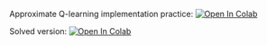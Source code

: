 Approximate Q-learning implementation practice:
[![Open In Colab](https://colab.research.google.com/assets/colab-badge.svg)](https://colab.research.google.com/github/girafe-ai/ml-mipt/blob/22f_binpord/week1_09_approx_qlearning/practice_approx_qlearning.ipynb)

Solved version:
[![Open In Colab](https://colab.research.google.com/assets/colab-badge.svg)](https://colab.research.google.com/github/girafe-ai/ml-mipt/blob/22f_binpord/week1_09_approx_qlearning/practice_approx_qlearning_solved.ipynb)
